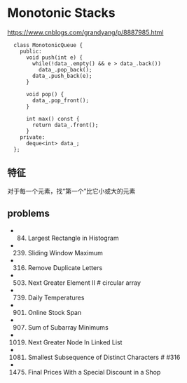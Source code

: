 
# Monotonic Stacks
https://www.cnblogs.com/grandyang/p/8887985.html
```
  class MonotonicQueue {
    public:
      void push(int e) {
        while(!data_.empty() && e > data_.back()) 
          data_.pop_back();
        data_.push_back(e);
      } 
      
      void pop() {
        data_.pop_front();
      }
      
      int max() const { 
        return data_.front(); 
      }
    private:
      deque<int> data_;
  };
```
## 特征
对于每一个元素，找“第一个”比它小或大的元素

## problems
- 84. Largest Rectangle in Histogram
- 239. Sliding Window Maximum
- 316. Remove Duplicate Letters
- 503. Next Greater Element II               # circular array
- 739. Daily Temperatures
- 901. Online Stock Span
- 907. Sum of Subarray Minimums
- 1019. Next Greater Node In Linked List
- 1081. Smallest Subsequence of Distinct Characters            # #316
- 1475. Final Prices With a Special Discount in a Shop


